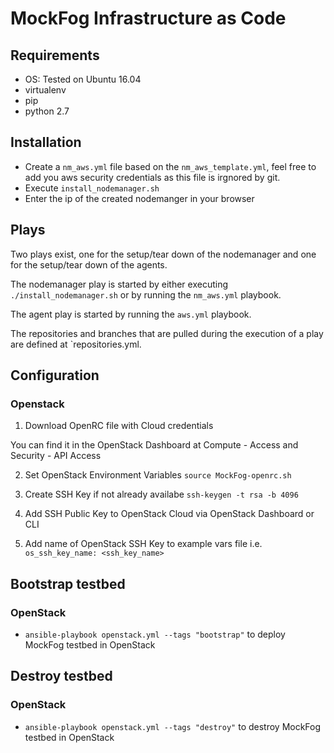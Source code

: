 # MockFog Infrastructure as Code

## Requirements

- OS: Tested on Ubuntu 16.04
- virtualenv
- pip
- python 2.7

## Installation

- Create a `nm_aws.yml` file based on the `nm_aws_template.yml`, feel free to add you aws security credentials as this file is irgnored by git.
- Execute `install_nodemanager.sh`
- Enter the ip of the created nodemanger in your browser

## Plays

Two plays exist, one for the setup/tear down of the nodemanager and one for the setup/tear down of the agents.

The nodemanager play is started by either executing `./install_nodemanager.sh` or by running the `nm_aws.yml` playbook.

The agent play is started by running the `aws.yml` playbook.

The repositories and branches that are pulled during the execution of a play are defined at `repositories.yml.

## Configuration

### Openstack

1. Download OpenRC file with Cloud credentials



You can find it in the OpenStack Dashboard at Compute - Access and Security - API Access



2. Set OpenStack Environment Variables
`source MockFog-openrc.sh`

3. Create SSH Key if not already availabe
`ssh-keygen -t rsa -b 4096`

4. Add SSH Public Key to OpenStack Cloud
   via OpenStack Dashboard or CLI

5. Add name of OpenStack SSH Key to example vars file
i.e. `os_ssh_key_name: <ssh_key_name>`

## Bootstrap testbed

### OpenStack

-  `ansible-playbook openstack.yml --tags "bootstrap"`
   to deploy MockFog testbed in OpenStack



## Destroy testbed

### OpenStack

-  `ansible-playbook openstack.yml --tags "destroy"`
   to destroy MockFog testbed in OpenStack
